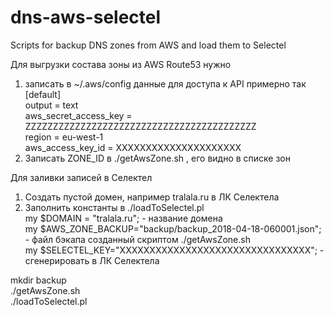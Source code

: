 # dns-aws-selectel
Scripts for backup DNS zones from AWS and load them to Selectel

Для выгрузки состава зоны из AWS Route53 нужно 
1. записать в ~/.aws/config данные для доступа к API примерно так   
[default]   
output = text   
aws_secret_access_key = ZZZZZZZZZZZZZZZZZZZZZZZZZZZZZZZZZZZZZZZZZZ   
region = eu-west-1   
aws_access_key_id = XXXXXXXXXXXXXXXXXXXXX   
2. Записать ZONE_ID в ./getAwsZone.sh , его видно в списке зон

Для заливки записей в Селектел
1. Создать пустой домен, например tralala.ru в ЛК Селектела   
2. Заполнить константы в ./loadToSelectel.pl   
my $DOMAIN = "tralala.ru"; - название домена    
my $AWS_ZONE_BACKUP="backup/backup_2018-04-18-060001.json"; - файл бэкапа созданный скриптом ./getAwsZone.sh    
my $SELECTEL_KEY="XXXXXXXXXXXXXXXXXXXXXXXXXXXXXXXX"; - сгенерировать в ЛК Селектела    

mkdir backup   
./getAwsZone.sh    
./loadToSelectel.pl   
